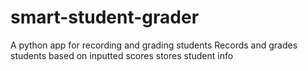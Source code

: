 # smart-student-grader
A python app for recording and grading students
Records and grades students based on inputted scores
stores student info

